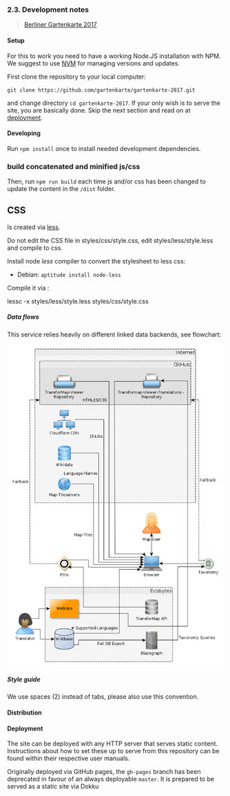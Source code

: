 ### 2.3. Development notes

> [Berliner Gartenkarte 2017](https://github.com/gartenkarte/gartenkarte-2017/)

#### Setup

For this to work you need to have a working Node.JS installation with NPM. We suggest to use [NVM](http://nvm.sh) for managing versions and updates.

First clone the repository to your local computer:

    git clone https://github.com/gartenkarte/gartenkarte-2017.git

and change directory `cd gartenkarte-2017`. If your only wish is to serve the site, you are basically done. Skip the next section and read on at [deployment](#deployment).

#### Developing

Run `npm install` once to install needed development dependencies.

### build concatenated and minified js/css

Then, run `npm run build` each time js and/or css has been changed to update the content in the `/dist` folder.

## CSS

Is created via [less](http://lesscss.org/).

Do not edit the CSS file in styles/css/style.css, edit styles/less/style.less and compile to css.

Install node *less* compiler to convert the stylesheet to less css:

* Debian: `aptitude install node-less`

Compile it via :

lessc -x styles/less/style.less styles/css/style.css


##### Data flows

This service relies heavily on different linked data backends, see flowchart:

![Flowchart showing the services involved](TM-Viewer-dataflow.png)

##### Style guide

We use spaces (2) instead of tabs, please also use this convention.

#### Distribution



#### Deployment

The site can be deployed with any HTTP server that serves static content. Instructions about how to set these up to serve from this repository can be found within their respective user manuals.

Originally deployed via GitHub pages, the `gh-pages` branch has been deprecated in favour of an always deployable `master`. It is prepared to be served as a static site via Dokku
